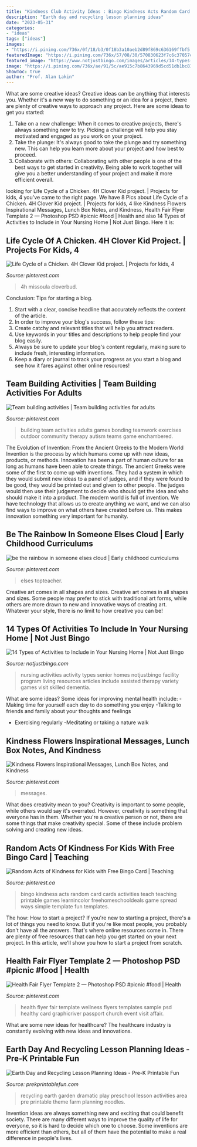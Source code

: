 ```yaml
---
title: "Kindness Club Activity Ideas : Bingo Kindness Acts Random Card Cards Activities Teach Teaching Printable Games Learnincolor Freehomeschooldeals Game Spread Ways Simple Template Fun Templates"
description: "Earth day and recycling lesson planning ideas"
date: "2023-05-31"
categories:
- "ideas"
tags: ["ideas"]
images:
- "https://i.pinimg.com/736x/0f/18/b3/0f18b3a10aeb2d89f869c636169ffbf5.jpg"
featuredImage: "https://i.pinimg.com/736x/57/08/30/570830623f7c6c37057c3b2262741dff.jpg"
featured_image: "https://www.notjustbingo.com/images/articles/14-types-of-activities-to-include-in-your-nursing-facility-activity-program.jpg"
image: "https://i.pinimg.com/736x/ae/91/5c/ae915c7b8643969d5cd51db1bc811c91.jpg"
ShowToc: true
author: "Prof. Alan Lakin"
---
```



What are some creative ideas?
Creative ideas can be anything that interests you. Whether it's a new way to do something or an idea for a project, there are plenty of creative ways to approach any project. Here are some ideas to get you started: 
1. Take on a new challenge: When it comes to creative projects, there's always something new to try. Picking a challenge will help you stay motivated and engaged as you work on your project. 
2. Take the plunge: It's always good to take the plunge and try something new. This can help you learn more about your project and how best to proceed. 
3. Collaborate with others: Collaborating with other people is one of the best ways to get started in creativity. Being able to work together will give you a better understanding of your project and make it more efficient overall.

	

		
looking for Life Cycle of a Chicken. 4H Clover Kid project. | Projects for kids, 4 you've came to the right page. We have 8 Pics about Life Cycle of a Chicken. 4H Clover Kid project. | Projects for kids, 4 like Kindness Flowers Inspirational Messages, Lunch Box Notes, and Kindness, Health Fair Flyer Template 2 — Photoshop PSD #picnic #food | Health and also 14 Types of Activities to Include in Your Nursing Home | Not Just Bingo. Here it is:
		
    
## Life Cycle Of A Chicken. 4H Clover Kid Project. | Projects For Kids, 4

<img loading=lazy src="https://i.pinimg.com/736x/92/8d/80/928d80d5f7ac8e9270eaec239164f41c--cloverbud-h-projects-life-cycles.jpg" onerror="this.onerror=null;this.src='https://tse1.mm.bing.net/th?id=OIP.PRm8sHrYheR8gqpQAmQ9kwAAAA&amp;pid=15.1';" alt="Life Cycle of a Chicken. 4H Clover Kid project. | Projects for kids, 4">

_Source: pinterest.com_

>4h missoula cloverbud. 

	

Conclusion: Tips for starting a blog.
1. Start with a clear, concise headline that accurately reflects the content of the article.
2. In order to improve your blog's success, follow these tips: 
3. Create catchy and relevant titles that will help you attract readers. 
4. Use keywords in your titles and descriptions to help people find your blog easily. 
5. Always be sure to update your blog's content regularly, making sure to include fresh, interesting information. 
6. Keep a diary or journal to track your progress as you start a blog and see how it fares against other online resources!

    
## Team Building Activities | Team Building Activities For Adults

<img loading=lazy src="https://i.pinimg.com/736x/ae/91/5c/ae915c7b8643969d5cd51db1bc811c91.jpg" onerror="this.onerror=null;this.src='https://tse4.mm.bing.net/th?id=OIP.SNINQxet5TrcTvLQnSmItwHaJl&amp;pid=15.1';" alt="Team building activities | Team building activities for adults">

_Source: pinterest.com_

>building team activities adults games bonding teamwork exercises outdoor community therapy autism teams game enchambered. 

	

The Evolution of Invention: From the Ancient Greeks to the Modern World
Invention is the process by which humans come up with new ideas, products, or methods. Innovation has been a part of human culture for as long as humans have been able to create things. The ancient Greeks were some of the first to come up with inventions. They had a system in which they would submit new ideas to a panel of judges, and if they were found to be good, they would be printed out and given to other people. The judges would then use their judgement to decide who should get the idea and who should make it into a product.
The modern world is full of invention. We have technology that allows us to create anything we want, and we can also find ways to improve on what others have created before us. This makes innovation something very important for humanity.

    
## Be The Rainbow In Someone Elses Cloud | Early Childhood Curriculums

<img loading=lazy src="https://i.pinimg.com/736x/55/4c/c0/554cc0ecc127c201fe9482a60bfcf31e.jpg" onerror="this.onerror=null;this.src='https://tse1.mm.bing.net/th?id=OIP.OfKNpw2tQDsNQ7n3gF1-BQHaHa&amp;pid=15.1';" alt="be the rainbow in someone elses cloud | Early childhood curriculums">

_Source: pinterest.com_

>elses topteacher. 

	

Creative art comes in all shapes and sizes.
Creative art comes in all shapes and sizes. Some people may prefer to stick with traditional art forms, while others are more drawn to new and innovative ways of creating art. Whatever your style, there is no limit to how creative you can be!

    
## 14 Types Of Activities To Include In Your Nursing Home | Not Just Bingo

<img loading=lazy src="https://www.notjustbingo.com/images/articles/14-types-of-activities-to-include-in-your-nursing-facility-activity-program.jpg" onerror="this.onerror=null;this.src='https://tse4.mm.bing.net/th?id=OIP.D71Eot5xeIG24znK6_ekOAHaLH&amp;pid=15.1';" alt="14 Types of Activities to Include in Your Nursing Home | Not Just Bingo">

_Source: notjustbingo.com_

>nursing activities activity types senior homes notjustbingo facility program living resources articles include assisted therapy variety games visit skilled dementia. 

	

What are some ideas?
Some ideas for improving mental health include: 
-Making time for yourself each day to do something you enjoy 
-Talking to friends and family about your thoughts and feelings 
- Exercising regularly 
-Meditating or taking a nature walk

    
## Kindness Flowers Inspirational Messages, Lunch Box Notes, And Kindness

<img loading=lazy src="https://i.pinimg.com/736x/b4/e6/63/b4e66339759940e04491566843e1ad3a.jpg" onerror="this.onerror=null;this.src='https://tse3.mm.bing.net/th?id=OIP.zaiO4-US9Tq8ZJ39TzF5NAHaLH&amp;pid=15.1';" alt="Kindness Flowers Inspirational Messages, Lunch Box Notes, and Kindness">

_Source: pinterest.com_

>messages. 

	

What does creativity mean to you?
Creativity is important to some people, while others would say it's overrated. However, creativity is something that everyone has in them. Whether you're a creative person or not, there are some things that make creativity special. Some of these include problem solving and creating new ideas.

    
## Random Acts Of Kindness For Kids With Free Bingo Card | Teaching

<img loading=lazy src="https://i.pinimg.com/736x/57/08/30/570830623f7c6c37057c3b2262741dff.jpg" onerror="this.onerror=null;this.src='https://tse4.mm.bing.net/th?id=OIP.ghePZdritr-T2eP411r1CwHaMK&amp;pid=15.1';" alt="Random Acts of Kindness for Kids with Free Bingo Card | Teaching">

_Source: pinterest.ca_

>bingo kindness acts random card cards activities teach teaching printable games learnincolor freehomeschooldeals game spread ways simple template fun templates. 

	

The how: How to start a project?
If you're new to starting a project, there's a lot of things you need to know. But if you're like most people, you probably don't have all the answers. That's where online resources come in. There are plenty of free resources that can help you get started on your next project. In this article, we'll show you how to start a project from scratch.

    
## Health Fair Flyer Template 2 — Photoshop PSD #picnic #food | Health

<img loading=lazy src="https://i.pinimg.com/736x/0f/18/b3/0f18b3a10aeb2d89f869c636169ffbf5.jpg" onerror="this.onerror=null;this.src='https://tse4.mm.bing.net/th?id=OIP.dvaeJLNXxJFCQj2KDq3EyAHaLJ&amp;pid=15.1';" alt="Health Fair Flyer Template 2 — Photoshop PSD #picnic #food | Health">

_Source: pinterest.com_

>health flyer fair template wellness flyers templates sample psd healthy card graphicriver passport church event visit affair. 

	

What are some new ideas for healthcare?
The healthcare industry is constantly evolving with new ideas and innovations.

    
## Earth Day And Recycling Lesson Planning Ideas - Pre-K Printable Fun

<img loading=lazy src="http://www.prekprintablefun.com/uploads/5/2/9/7/5297512/823613.jpg?353" onerror="this.onerror=null;this.src='https://tse3.mm.bing.net/th?id=OIP.9qffpUngG7jSSP_Ho6SNQgAAAA&amp;pid=15.1';" alt="Earth Day and Recycling Lesson Planning Ideas - Pre-K Printable Fun">

_Source: prekprintablefun.com_

>recycling earth garden dramatic play preschool lesson activities area pre printable theme farm planning noodles. 

	

Invention ideas are always something new and exciting that could benefit society. There are many different ways to improve the quality of life for everyone, so it is hard to decide which one to choose. Some inventions are more efficient than others, but all of them have the potential to make a real difference in people's lives.

